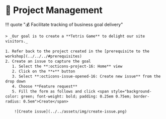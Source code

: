 # :test_tube: Project Management

!!! quote ":moneybag: Facilitate tracking of business goal delivery"

    > _Our goal is to create a **Tetris Game** to delight our site visitors._

    1. Refer back to the project created in the [prerequisite to the workshop](../../../#prerequisites)
    2. Create an issue to capture the goal
       1. Select the **:octicons-project-16: Home** view
       2. Click on the **+** button
       3. Select **:octicons-issue-opened-16: Create new issue** from the drop down
       4. Choose **Feature request**
       5. Fill the form as follows and click <span style="background-color: green; font-weight: bold; padding: 0.25em 0.75em; border-radius: 0.5em">Create</span>

        ![Create issue](../../assets/img/create-issue.png)
